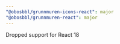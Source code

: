 ```yaml
---
"@obosbbl/grunnmuren-icons-react": major
"@obosbbl/grunnmuren-react": major
---
```


Dropped support for React 18
